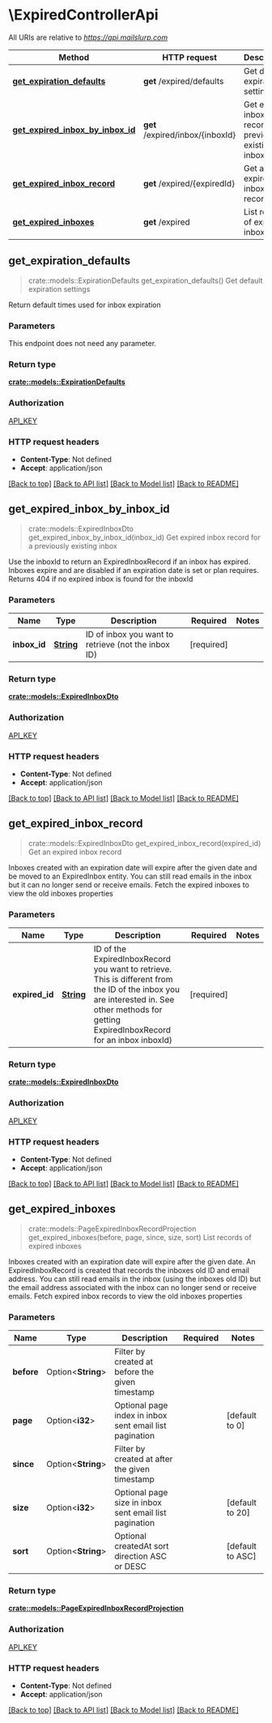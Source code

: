 # \ExpiredControllerApi

All URIs are relative to *https://api.mailslurp.com*

Method | HTTP request | Description
------------- | ------------- | -------------
[**get_expiration_defaults**](ExpiredControllerApi#get_expiration_defaults) | **get** /expired/defaults | Get default expiration settings
[**get_expired_inbox_by_inbox_id**](ExpiredControllerApi#get_expired_inbox_by_inbox_id) | **get** /expired/inbox/{inboxId} | Get expired inbox record for a previously existing inbox
[**get_expired_inbox_record**](ExpiredControllerApi#get_expired_inbox_record) | **get** /expired/{expiredId} | Get an expired inbox record
[**get_expired_inboxes**](ExpiredControllerApi#get_expired_inboxes) | **get** /expired | List records of expired inboxes



## get_expiration_defaults

> crate::models::ExpirationDefaults get_expiration_defaults()
Get default expiration settings

Return default times used for inbox expiration

### Parameters

This endpoint does not need any parameter.

### Return type

[**crate::models::ExpirationDefaults**](ExpirationDefaults)

### Authorization

[API_KEY](../README#API_KEY)

### HTTP request headers

- **Content-Type**: Not defined
- **Accept**: application/json

[[Back to top]](#) [[Back to API list]](../README#documentation-for-api-endpoints) [[Back to Model list]](../README#documentation-for-models) [[Back to README]](../README)


## get_expired_inbox_by_inbox_id

> crate::models::ExpiredInboxDto get_expired_inbox_by_inbox_id(inbox_id)
Get expired inbox record for a previously existing inbox

Use the inboxId to return an ExpiredInboxRecord if an inbox has expired. Inboxes expire and are disabled if an expiration date is set or plan requires. Returns 404 if no expired inbox is found for the inboxId

### Parameters


Name | Type | Description  | Required | Notes
------------- | ------------- | ------------- | ------------- | -------------
**inbox_id** | [**String**]() | ID of inbox you want to retrieve (not the inbox ID) | [required] |

### Return type

[**crate::models::ExpiredInboxDto**](ExpiredInboxDto)

### Authorization

[API_KEY](../README#API_KEY)

### HTTP request headers

- **Content-Type**: Not defined
- **Accept**: application/json

[[Back to top]](#) [[Back to API list]](../README#documentation-for-api-endpoints) [[Back to Model list]](../README#documentation-for-models) [[Back to README]](../README)


## get_expired_inbox_record

> crate::models::ExpiredInboxDto get_expired_inbox_record(expired_id)
Get an expired inbox record

Inboxes created with an expiration date will expire after the given date and be moved to an ExpiredInbox entity. You can still read emails in the inbox but it can no longer send or receive emails. Fetch the expired inboxes to view the old inboxes properties

### Parameters


Name | Type | Description  | Required | Notes
------------- | ------------- | ------------- | ------------- | -------------
**expired_id** | [**String**]() | ID of the ExpiredInboxRecord you want to retrieve. This is different from the ID of the inbox you are interested in. See other methods for getting ExpiredInboxRecord for an inbox inboxId) | [required] |

### Return type

[**crate::models::ExpiredInboxDto**](ExpiredInboxDto)

### Authorization

[API_KEY](../README#API_KEY)

### HTTP request headers

- **Content-Type**: Not defined
- **Accept**: application/json

[[Back to top]](#) [[Back to API list]](../README#documentation-for-api-endpoints) [[Back to Model list]](../README#documentation-for-models) [[Back to README]](../README)


## get_expired_inboxes

> crate::models::PageExpiredInboxRecordProjection get_expired_inboxes(before, page, since, size, sort)
List records of expired inboxes

Inboxes created with an expiration date will expire after the given date. An ExpiredInboxRecord is created that records the inboxes old ID and email address. You can still read emails in the inbox (using the inboxes old ID) but the email address associated with the inbox can no longer send or receive emails. Fetch expired inbox records to view the old inboxes properties

### Parameters


Name | Type | Description  | Required | Notes
------------- | ------------- | ------------- | ------------- | -------------
**before** | Option<**String**> | Filter by created at before the given timestamp |  |
**page** | Option<**i32**> | Optional page index in inbox sent email list pagination |  |[default to 0]
**since** | Option<**String**> | Filter by created at after the given timestamp |  |
**size** | Option<**i32**> | Optional page size in inbox sent email list pagination |  |[default to 20]
**sort** | Option<**String**> | Optional createdAt sort direction ASC or DESC |  |[default to ASC]

### Return type

[**crate::models::PageExpiredInboxRecordProjection**](PageExpiredInboxRecordProjection)

### Authorization

[API_KEY](../README#API_KEY)

### HTTP request headers

- **Content-Type**: Not defined
- **Accept**: application/json

[[Back to top]](#) [[Back to API list]](../README#documentation-for-api-endpoints) [[Back to Model list]](../README#documentation-for-models) [[Back to README]](../README)

